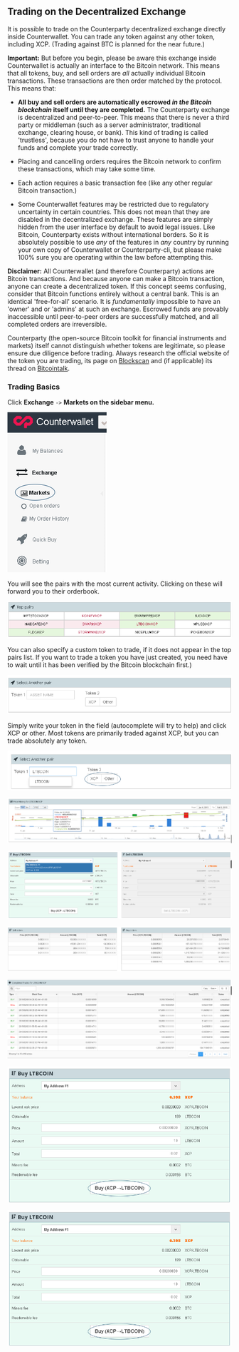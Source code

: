 Trading on the Decentralized Exchange
---------------------------

It is possible to trade on the Counterparty decentralized exchange directly inside Counterwallet. You can trade any token against any other token, including XCP. (Trading against BTC is planned for the near future.)

**Important:** But before you begin, please be aware this exchange inside Counterwallet is actually an interface to the Bitcoin network. This means that all tokens, buy, and sell orders are _all_ actually individual Bitcoin transactions. These transactions are then order matched by the protocol. This means that:

* **All buy and sell orders are automatically escrowed _in the Bitcoin blockchain_ itself until they are completed.** The Counterparty exchange is decentralized and peer-to-peer. This means that there is never a third party or middleman (such as a server administrator, traditional exchange, clearing house, or bank). This kind of trading is called 'trustless', because you do not have to trust anyone to handle your funds and complete your trade correctly.

* Placing and cancelling orders requires the Bitcoin network to confirm these transactions, which may take some time.

* Each action requires a basic transaction fee (like any other regular Bitcoin transaction.)

* Some Counterwallet features may be restricted due to regulatory uncertainty in certain countries. This does not mean that they are disabled in the decentralized exchange. These features are simply hidden from the user interface by default to avoid legal issues. Like Bitcoin, Counterparty exists without international borders. So it is absolutely possible to use _any_ of the features in _any_ country by running your own copy of Counterwallet or Counterparty-cli, but please make 100% sure you are operating within the law before attempting this.

**Disclaimer:** 
All Counterwallet (and therefore Counterparty) actions are Bitcoin transactions. And because anyone can make a Bitcoin transaction, anyone can create a decentralized token. If this concept seems confusing, consider that Bitcoin functions entirely without a central bank. This is an identical 'free-for-all' scenario. It is _fundamentally_ impossible to have an 'owner' and or 'admins' at such an exchange. Escrowed funds are provably inaccessible until peer-to-peer orders are successfully matched, and all completed orders are irreversible.

Counterparty (the open-source Bitcoin toolkit for financial instruments and markets) itself cannot distinguish whether tokens are legitimate, so please ensure due diligence before trading. Always research the official website of the token you are trading, its page on [Blockscan](http://blockscan.com) and (if applicable) its thread on [Bitcointalk](http://bitcointalk.org). 

### Trading Basics

Click **Exchange** `->` **Markets on the sidebar menu.**

![](/_images/trade1.png)

You will see the pairs with the most current activity. Clicking on these will forward you to their orderbook.

![](/_images/trade2.png)

You can also specify a custom token to trade, if it does not appear in the top pairs list. If you want to trade a token you have just created, you need have to wait until it has been verified by the Bitcoin blockchain first.)

![](/_images/trade3.png)

Simply write your token in the field (autocomplete will try to help) and click XCP or other. Most tokens are primarily traded against XCP, but you can trade absolutely any token. 

![](/_images/trade4.png)

![](/_images/trade5.png)

![](/_images/trade6.png)

![](/_images/trade7.png)

![](/_images/trade8.png)

![](/_images/trade9.png)

![](/_images/trade10.png)
